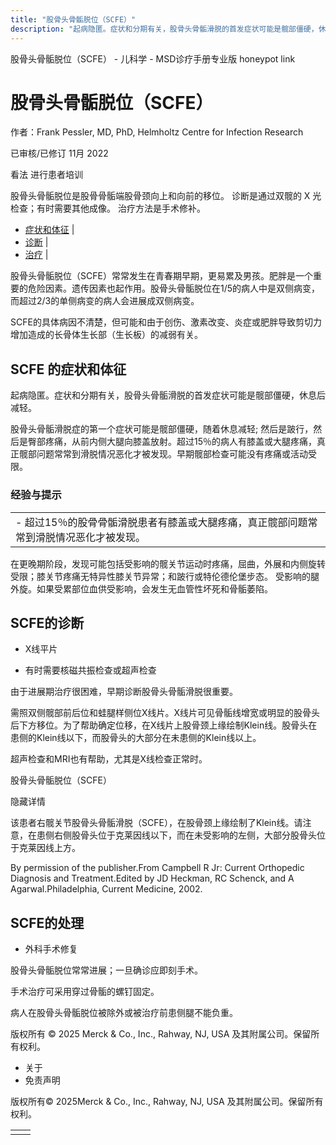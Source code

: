 ```yaml
---
title: "股骨头骨骺脱位（SCFE）"
description: "起病隐匿。症状和分期有关，股骨头骨骺滑脱的首发症状可能是髋部僵硬，休息后减轻。"
---
```


﻿股骨头骨骺脱位（SCFE） - 儿科学 - MSD诊疗手册专业版 honeypot link

# 股骨头骨骺脱位（SCFE）

作者：Frank Pessler, MD, PhD, Helmholtz Centre for Infection Research

已审核/已修订 11月 2022

看法 进行患者培训

股骨头骨骺脱位是股骨骨骺端股骨颈向上和向前的移位。 诊断是通过双髋的 X 光检查；有时需要其他成像。 治疗方法是手术修补。

- [症状和体征](#症状和体征_v1154778_zh) \|
- [诊断](#诊断_v1154782_zh) \|
- [治疗](#治疗_v1154786_zh) \|

股骨头骨骺脱位（SCFE）常常发生在青春期早期，更易累及男孩。肥胖是一个重要的危险因素。遗传因素也起作用。股骨头骨骺脱位在1/5的病人中是双侧病变，而超过2/3的单侧病变的病人会进展成双侧病变。

SCFE的具体病因不清楚，但可能和由于创伤、激素改变、炎症或肥胖导致剪切力增加造成的长骨体生长部（生长板）的减弱有关。

## SCFE 的症状和体征

起病隐匿。症状和分期有关，股骨头骨骺滑脱的首发症状可能是髋部僵硬，休息后减轻。

股骨头骨骺滑脱症的第一个症状可能是髋部僵硬，随着休息减轻; 然后是跛行，然后是臀部疼痛，从前内侧大腿向膝盖放射。超过15％的病人有膝盖或大腿疼痛，真正髋部问题常常到滑脱情况恶化才被发现。早期髋部检查可能没有疼痛或活动受限。

### 经验与提示

|     |
| --- |
| - 超过15％的股骨骨骺滑脱患者有膝盖或大腿疼痛，真正髋部问题常常到滑脱情况恶化才被发现。 |

在更晚期阶段，发现可能包括受影响的髋关节运动时疼痛，屈曲，外展和内侧旋转受限；膝关节疼痛无特异性膝关节异常；和跛行或特伦德伦堡步态。 受影响的腿外旋。如果受累部位血供受影响，会发生无血管性坏死和骨骺萎陷。

## SCFE的诊断

- X线平片

- 有时需要核磁共振检查或超声检查


由于进展期治疗很困难，早期诊断股骨头骨骺滑脱很重要。

需照双侧髋部前后位和蛙腿样侧位X线片。X线片可见骨骺线增宽或明显的股骨头后下方移位。为了帮助确定位移，在X线片上股骨颈上缘绘制Klein线。股骨头在患侧的Klein线以下，而股骨头的大部分在未患侧的Klein线以上。

超声检查和MRI也有帮助，尤其是X线检查正常时。

股骨头骨骺脱位（SCFE）



隐藏详情

该患者右髋关节股骨头骨骺滑脱（SCFE），在股骨颈上缘绘制了Klein线。请注意，在患侧右侧股骨头位于克莱因线以下，而在未受影响的左侧，大部分股骨头位于克莱因线上方。

By permission of the publisher.From Campbell R Jr: Current Orthopedic Diagnosis and Treatment.Edited by JD Heckman, RC Schenck, and A Agarwal.Philadelphia, Current Medicine, 2002.

## SCFE的处理

- 外科手术修复


股骨头骨骺脱位常常进展；一旦确诊应即刻手术。

手术治疗可采用穿过骨骺的螺钉固定。

病人在股骨头骨骺脱位被除外或被治疗前患侧腿不能负重。



版权所有 © 2025
Merck & Co., Inc., Rahway, NJ, USA 及其附属公司。保留所有权利。

- 关于
- 免责声明

版权所有© 2025Merck & Co., Inc., Rahway, NJ, USA 及其附属公司。保留所有权利。

|     |     |
| --- | --- |
|  |  |